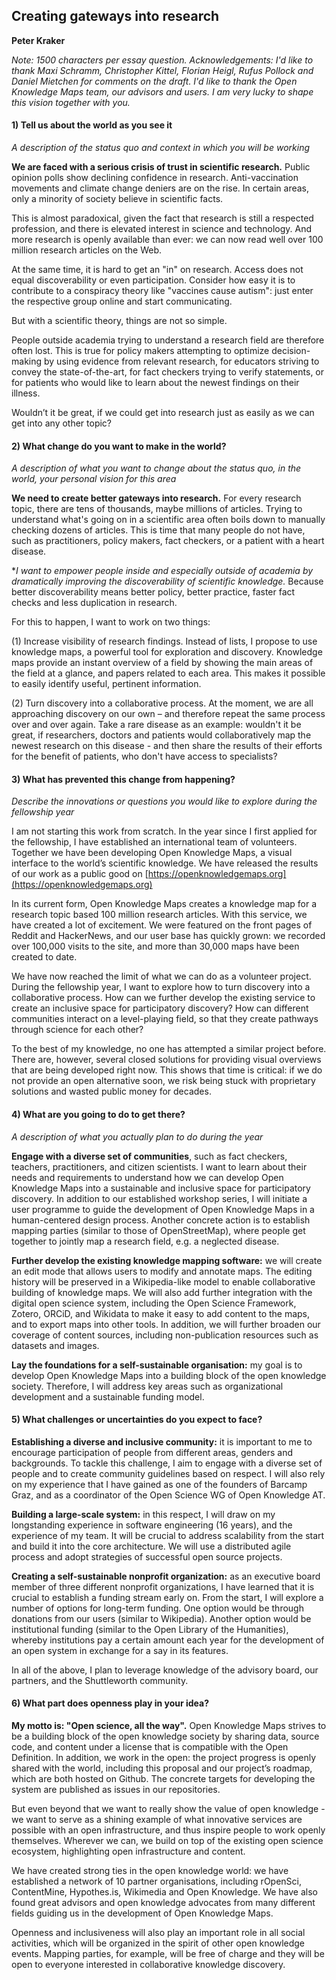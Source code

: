## Creating gateways into research

**Peter Kraker**

*Note: 1500 characters per essay question.*
*Acknowledgements: I'd like to thank Maxi Schramm, Christopher Kittel, Florian Heigl, Rufus Pollock and Daniel Mietchen for comments on the draft. I'd like to thank the Open Knowledge Maps team, our advisors and users. I am very lucky to shape this vision together with you.* 

#### 1) Tell us about the world as you see it 
*A description of the status quo and context in which you will be working*

**We are faced with a serious crisis of trust in scientific research.** Public opinion polls show declining confidence in research. Anti-vaccination movements and climate change deniers are on the rise. In certain areas, only a minority of society believe in scientific facts.

This is almost paradoxical, given the fact that research is still a respected profession, and there is elevated interest in science and technology. And more research is openly available than ever: we can now read well over 100 million research articles on the Web.

At the same time, it is hard to get an "in" on research. Access does not equal discoverability or even participation. Consider how easy it is to contribute to a conspiracy theory like "vaccines cause autism": just enter the respective group online and start communicating. 

But with a scientific theory, things are not so simple.

People outside academia trying to understand a research field are therefore often lost. This is true for policy makers attempting to optimize decision-making by using evidence from relevant research, for educators striving to convey the state-of-the-art, for fact checkers trying to verify statements, or for patients who would like to learn about the newest findings on their illness.

Wouldn’t it be great, if we could get into research just as easily as we can get into any other topic?


#### 2) What change do you want to make in the world?
*A description of what you want to change about the status quo, in the world, your personal vision for this area*

**We need to create better gateways into research.** For every research topic, there are tens of thousands, maybe millions of articles. Trying to understand what's going on in a scientific area often boils down to manually checking dozens of articles. This is time that many people do not have, such as practitioners, policy makers, fact checkers, or a patient with a heart disease.

**I want to empower people inside and especially outside of academia by dramatically improving the discoverability of scientific knowledge.* Because better discoverability means better policy, better practice, faster fact checks and less duplication in research.

For this to happen, I want to work on two things:

(1) Increase visibility of research findings. Instead of lists, I propose to use knowledge maps, a powerful tool for exploration and discovery. Knowledge maps provide an instant overview of a field by showing the main areas of the field at a glance, and papers related to each area. This makes it possible to easily identify useful, pertinent information.

(2) Turn discovery into a collaborative process. At the moment, we are all approaching discovery on our own – and therefore repeat the same process over and over again. Take a rare disease as an example: wouldn't it be great, if researchers, doctors and patients would collaboratively map the newest research on this disease - and then share the results of their efforts for the benefit of patients, who don't have access to specialists?


#### 3) What has prevented this change from happening? 

*Describe the innovations or questions you would like to explore during the fellowship year*

I am not starting this work from scratch. In the year since I first applied for the fellowship, I have established an international team of volunteers. Together we have been developing Open Knowledge Maps, a visual interface to the world’s scientific knowledge. We have released the results of our work as a public good on [https://openknowledgemaps.org](https://openknowledgemaps.org)

In its current form, Open Knowledge Maps creates a knowledge map for a research topic based 100 million research articles. With this service, we have created a lot of excitement. We were featured on the front pages of Reddit and HackerNews, and our user base has quickly grown: we recorded over 100,000 visits to the site, and more than 30,000 maps have been created to date.

We have now reached the limit of what we can do as a volunteer project. During the fellowship year, I want to explore how to turn discovery into a collaborative process. How can we further develop the existing service to create an inclusive space for participatory discovery? How can different communities interact on a level-playing field, so that they create pathways through science for each other?

To the best of my knowledge, no one has attempted a similar project before. There are, however, several closed solutions for providing visual overviews that are being developed right now. This shows that time is critical: if we do not provide an open alternative soon, we risk being stuck with proprietary solutions and wasted public money for decades.

#### 4) What are you going to do to get there? 

*A description of what you actually plan to do during the year*

**Engage with a diverse set of communities**, such as fact checkers, teachers, practitioners, and citizen scientists. I want to learn about their needs and requirements to understand how we can develop Open Knowledge Maps into a sustainable and inclusive space for participatory discovery. In addition to our established workshop series, I will initiate a user programme to guide the development of Open Knowledge Maps in a human-centered design process. Another concrete action is to establish mapping parties (similar to those of OpenStreetMap), where people get together to jointly map a research field, e.g. a neglected disease.

**Further develop the existing knowledge mapping software:** we will create an edit mode that allows users to modify and annotate maps. The editing history will be preserved in a Wikipedia-like model to enable collaborative building of knowledge maps. We will also add further integration with the digital open science system, including the Open Science Framework, Zotero, ORCiD, and Wikidata to make it easy to add content to the maps, and to export maps into other tools. In addition, we will further broaden our coverage of content sources, including non-publication resources such as datasets and images.

**Lay the foundations for a self-sustainable organisation:** my goal is to develop Open Knowledge Maps into a building block of the open knowledge society. Therefore, I will address key areas such as organizational development and a sustainable funding model.
 

#### 5) What challenges or uncertainties do you expect to face?

**Establishing a diverse and inclusive community:** it is important to me to encourage participation of people from different areas, genders and backgrounds. To tackle this challenge, I aim to engage with a diverse set of people and to create community guidelines based on respect. I will also rely on my experience that I have gained as one of the founders of Barcamp Graz, and as a coordinator of the Open Science WG of Open Knowledge AT.

**Building a large-scale system:** in this respect, I will draw on my longstanding experience in software engineering (16 years), and the experience of my team. It will be crucial to address scalability from the start and build it into the core architecture. We will use a distributed agile process and adopt strategies of successful open source projects.

**Creating a self-sustainable nonprofit organization:** as an executive board member of three different nonprofit organizations, I have learned that it is crucial to establish a funding stream early on. From the start, I will explore a number of options for long-term funding. One option would be through donations from our users (similar to Wikipedia). Another option would be institutional funding (similar to the Open Library of the Humanities), whereby institutions pay a certain amount each year for the development of an open system in exchange for a say in its features.

In all of the above, I plan to leverage knowledge of the advisory board, our partners, and the Shuttleworth community.

#### 6) What part does openness play in your idea?

**My motto is: "Open science, all the way".** Open Knowledge Maps strives to be a building block of the open knowledge society by sharing data, source code, and content under a license that is compatible with the Open Definition. In addition, we work in the open: the project progress is openly shared with the world, including this proposal and our project’s roadmap, which are both hosted on Github. The concrete targets for developing the system are published as issues in our repositories.

But even beyond that we want to really show the value of open knowledge - we want to serve as a shining example of what innovative services are possible with an open infrastructure, and thus inspire people to work openly themselves. Wherever we can, we build on top of the existing open science ecosystem, highlighting open infrastructure and content.

We have created strong ties in the open knowledge world: we have established a network of 10 partner organisations, including rOpenSci, ContentMine, Hypothes.is, Wikimedia and Open Knowledge. We have also found great advisors and open knowledge advocates from many different fields guiding us in the development of Open Knowledge Maps.

Openness and inclusiveness will also play an important role in all social activities, which will be organized in the spirit of other open knowledge events. Mapping parties, for example, will be free of charge and they will be open to everyone interested in collaborative knowledge discovery.
